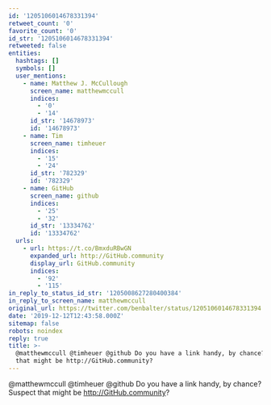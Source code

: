 ```yaml
---
id: '1205106014678331394'
retweet_count: '0'
favorite_count: '0'
id_str: '1205106014678331394'
retweeted: false
entities:
  hashtags: []
  symbols: []
  user_mentions:
    - name: Matthew J. McCullough
      screen_name: matthewmccull
      indices:
        - '0'
        - '14'
      id_str: '14678973'
      id: '14678973'
    - name: Tim
      screen_name: timheuer
      indices:
        - '15'
        - '24'
      id_str: '782329'
      id: '782329'
    - name: GitHub
      screen_name: github
      indices:
        - '25'
        - '32'
      id_str: '13334762'
      id: '13334762'
  urls:
    - url: https://t.co/BmxduRBwGN
      expanded_url: http://GitHub.community
      display_url: GitHub.community
      indices:
        - '92'
        - '115'
in_reply_to_status_id_str: '1205008627280400384'
in_reply_to_screen_name: matthewmccull
original_url: https://twitter.com/benbalter/status/1205106014678331394
date: '2019-12-12T12:43:58.000Z'
sitemap: false
robots: noindex
reply: true
title: >-
  @matthewmccull @timheuer @github Do you have a link handy, by chance? Suspect
  that might be http://GitHub.community?
---
```


@matthewmccull @timheuer @github Do you have a link handy, by chance? Suspect that might be http://GitHub.community?